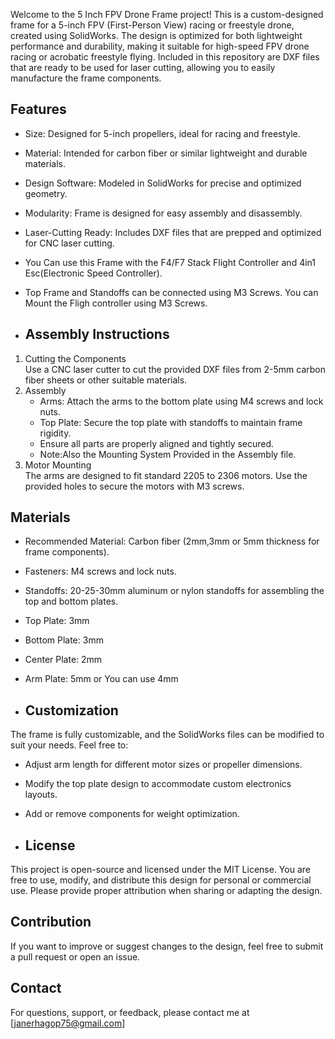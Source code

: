 Welcome to the 5 Inch FPV Drone Frame project! This is a custom-designed frame for a 5-inch FPV (First-Person View) racing or freestyle drone, created using SolidWorks. The design is optimized for both lightweight performance and durability, making it suitable for high-speed FPV drone racing or acrobatic freestyle flying.
Included in this repository are DXF files that are ready to be used for laser cutting, allowing you to easily manufacture the frame components.

## Features
- Size: Designed for 5-inch propellers, ideal for racing and freestyle.
- Material: Intended for carbon fiber or similar lightweight and durable materials.
- Design Software: Modeled in SolidWorks for precise and optimized geometry.
- Modularity: Frame is designed for easy assembly and disassembly.
- Laser-Cutting Ready: Includes DXF files that are prepped and optimized for CNC laser cutting.
- You Can use this Frame with the F4/F7 Stack Flight Controller and 4in1 Esc(Electronic Speed Controller).
- Top Frame and Standoffs can be connected using M3 Screws.
  You can Mount the Fligh controller using M3 Screws.

- ## Assembly Instructions
1. Cutting the Components  
   Use a CNC laser cutter to cut the provided DXF files from 2-5mm carbon fiber sheets or other suitable materials.
2. Assembly  
   - Arms: Attach the arms to the bottom plate using M4 screws and lock nuts.
   - Top Plate: Secure the top plate with standoffs to maintain frame rigidity.
   - Ensure all parts are properly aligned and tightly secured.
   - Note:Also the Mounting System Provided in the Assembly file.
3. Motor Mounting  
   The arms are designed to fit standard 2205 to 2306 motors. Use the provided holes to secure the motors with M3 screws.

## Materials
- Recommended Material: Carbon fiber (2mm,3mm or 5mm thickness for frame components).
- Fasteners: M4 screws and lock nuts.
- Standoffs: 20-25-30mm aluminum or nylon standoffs for assembling the top and bottom plates.
- Top Plate: 3mm
- Bottom Plate: 3mm
- Center Plate: 2mm
- Arm Plate: 5mm or You can use 4mm
  

- ## Customization
The frame is fully customizable, and the SolidWorks files can be modified to suit your needs. Feel free to:
- Adjust arm length for different motor sizes or propeller dimensions.
- Modify the top plate design to accommodate custom electronics layouts.
- Add or remove components for weight optimization.

- ## License
This project is open-source and licensed under the MIT License. You are free to use, modify, and distribute this design for personal or commercial use. Please provide proper attribution when sharing or adapting the design.

## Contribution
If you want to improve or suggest changes to the design, feel free to submit a pull request or open an issue.

## Contact
For questions, support, or feedback, please contact me at [janerhagop75@gmail.com]



